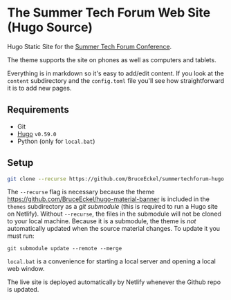 # The Summer Tech Forum Web Site (Hugo Source)

Hugo Static Site for the [Summer Tech Forum Conference](https://www.SummerTechForum.com).

The theme supports the site on phones as well as computers and tablets.

Everything is in markdown so it's easy to add/edit content. If you look at the
`content` subdirectory and the `config.toml` file you'll see how straightforward it is to add new pages.

## Requirements

- Git
- [Hugo](https://gohugo.io/getting-started/installing/) `v0.59.0`
- Python (only for `local.bat`)

## Setup

```bash
git clone --recurse https://github.com/BruceEckel/summertechforum-hugo
```

The `--recurse` flag is necessary because the theme https://github.com/BruceEckel/hugo-material-banner
is included in the `themes` subdirectory as a *git submodule* (this is required to run a Hugo site on Netlify). 
Without `--recurse`, the files in the submodule will not be cloned to your local machine.
Because it is a submodule, the theme is *not* automatically updated when the source material
changes. To update it you must run:

```
git submodule update --remote --merge
```

`local.bat` is a convenience for starting a local server and opening a local web window.

The live site is deployed automatically by Netlify whenever the Github repo is updated.
